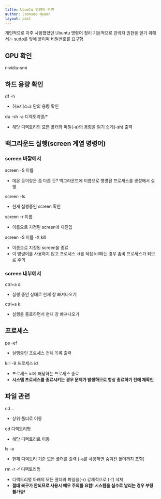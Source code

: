 ```yaml
---
title: Ubuntu 명령어 관련
author: Joonseo Hyeon
layout: post
---
```


개인적으로 자주 사용했었던 Ubuntu 명령어 정리
기본적으로 관리자 권한을 얻기 위해서는 sudo를 앞에 붙이며 비밀번호를 요구함

## GPU 확인

nividia-smi

## 하드 용량 확인

df -h

- 하드디스크 단의 용량 확인

du -sh -a 디렉토리명/*

- 해당 디렉토리의 모든 폴더와 파일(-a)의 용량을 읽기 쉽게(-sh) 출력

## 백그라운드 실행(screen 계열 명령어)

### screen 바깥에서

screen -S 이름

- 데몬 등이랑은 좀 다른 듯? 백그라운드에 이름으로 명명된 프로세스를 생성해서 실행

screen -ls

- 현재 실행중인 screen 확인

screen -r 이름

- 이름으로 지정된 screen에 재진입

screen -S 이름 -X kill

- 이름으로 지정된 screen을 종료
- 이 명령어를 사용하지 않고 프로세스 id를 직접 kill하는 경우 좀비 프로세스가 되므로 주의

### screen 내부에서

ctrl+a d

- 실행 중인 상태로 현재 창 빠져나오기

ctrl+a k

- 실행을 종료하면서 현재 창 빠져나오기

## 프로세스

ps -ef

- 실행중인 프로세스 전체 목록 출력

kill -9 프로세스 id

- 프로세스 id에 해당하는 프로세스 종료
- **시스템 프로세스를 종료시키는 경우 문제가 발생하므로 항상 종료하기 전에 재확인**

## 파일 관련

cd ..

- 상위 폴더로 이동

cd 디렉토리명

- 해당 디렉토리로 이동

ls -a

- 현재 디렉토리 기준 모든 폴더를 출력 (-a를 사용하면 숨겨진 폴더까지 포함)

rm -r -f 디렉토리명

- 디렉토리명 아래의 모든 폴더와 파일을(-r) 강제적으로 (-f) 삭제
- **절대 복구가 안되므로 사용시 매우 주의를 요함! 시스템을 실수로 날리는 경우 부팅 불가능!**
